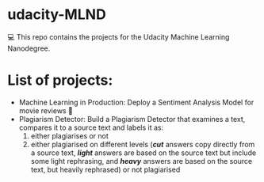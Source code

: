 # udacity-MLND
:computer: This repo contains the projects for the Udacity Machine Learning Nanodegree.

# List of projects:

- Machine Learning in Production: Deploy a Sentiment Analysis Model for movie reviews :movie_camera:  
- Plagiarism Detector: Build a Plagiarism Detector that examines a text, compares it to a source text and labels it as:
	1) either plagiarises or not
	2) either plagiarised on different levels (***cut*** answers copy directly from a source text, ***light*** answers are based on the source text but include some light rephrasing, and ***heavy*** answers are based on the source text, but heavily rephrased) or not plagiarised
 

